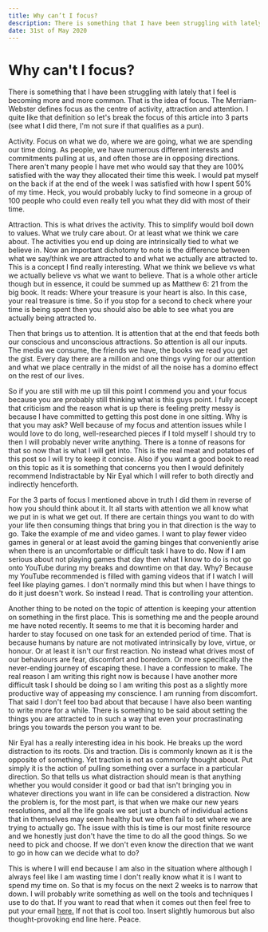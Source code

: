```yaml
---
title: Why can’t I focus?
description: There is something that I have been struggling with lately that I feel is becoming more and more common. That is the idea of focus. The Merriam-Webster defines focus as the centre of activity, attraction and attention. I quite like that definition so let's break the focus of this article into 3 parts (see what I did there, I'm not sure if that qualifies as a pun). 
date: 31st of May 2020
---
```

# Why can't I focus?

There is something that I have been struggling with lately that I feel is becoming more and more common. That is the idea of focus. The Merriam-Webster defines focus as the centre of activity, attraction and attention. I quite like that definition so let's break the focus of this article into 3 parts (see what I did there, I'm not sure if that qualifies as a pun). 

Activity. Focus on what we do, where we are going, what we are spending our time doing. As people, we have numerous different interests and commitments pulling at us, and often those are in opposing directions. There aren't many people I have met who would say that they are 100% satisfied with the way they allocated their time this week. I would pat myself on the back if at the end of the week I was satisfied with how I spent 50% of my time. Heck, you would probably lucky to find someone in a group of 100 people who could even really tell you what they did with most of their time. 

Attraction. This is what drives the activity. This to simplify would boil down to values. What we truly care about. Or at least what we think we care about. The activities you end up doing are intrinsically tied to what we believe in. Now an important dichotomy to note is the difference between what we say/think we are attracted to and what we actually are attracted to. This is a concept I find really interesting. What we think we believe vs what we actually believe vs what we want to believe. That is a whole other article though but in essence, it could be summed up as Matthew 6: 21 from the big book. It reads: Where your treasure is your heart is also. In this case, your real treasure is time. So if you stop for a second to check where your time is being spent then you should also be able to see what you are actually being attracted to.

Then that brings us to attention. It is attention that at the end that feeds both our conscious and unconscious attractions. So attention is all our inputs. The media we consume, the friends we have, the books we read you get the gist. Every day there are a million and one things vying for our attention and what we place centrally in the midst of all the noise has a domino effect on the rest of our lives.

So if you are still with me up till this point I commend you and your focus because you are probably still thinking what is this guys point. I fully accept that criticism and the reason what is up there is feeling pretty messy is because I have committed to getting this post done in one sitting. Why is that you may ask? Well because of my focus and attention issues while I would love to do long, well-researched pieces if I told myself I should try to then I will probably never write anything. There is a tonne of reasons for that so now that is what I will get into. This is the real meat and potatoes of this post so I will try to keep it concise. Also if you want a good book to read on this topic as it is something that concerns you then I would definitely recommend Indistractable by Nir Eyal which I will refer to both directly and indirectly henceforth. 

For the 3 parts of focus I mentioned above in truth I did them in reverse of how you should think about it. It all starts with attention we all know what we put in is what we get out. If there are certain things you want to do with your life then consuming things that bring you in that direction is the way to go. Take the example of me and video games. I want to play fewer video games in general or at least avoid the gaming binges that conveniently arise when there is an uncomfortable or difficult task I have to do. Now if I am serious about not playing games that day then what I know to do is not go onto YouTube during my breaks and downtime on that day. Why? Because my YouTube recommended is filled with gaming videos that if I watch I will feel like playing games. I don't normally mind this but when I have things to do it just doesn't work. So instead I read. That is controlling your attention.

Another thing to be noted on the topic of attention is keeping your attention on something in the first place. This is something me and the people around me have noted recently. It seems to me that it is becoming harder and harder to stay focused on one task for an extended period of time. That is because humans by nature are not motivated intrinsically by love, virtue, or honour. Or at least it isn't our first reaction. No instead what drives most of our behaviours are fear, discomfort and boredom. Or more specifically the never-ending journey of escaping these. I have a confession to make. The real reason I am writing this right now is because I have another more difficult task I should be doing so I am writing this post as a slightly more productive way of appeasing my conscience. I am running from discomfort. That said I don't feel too bad about that because I have also been wanting to write more for a while. There is something to be said about setting the things you are attracted to in such a way that even your procrastinating brings you towards the person you want to be.

Nir Eyal has a  really interesting idea in his book. He breaks up the word distraction to its roots. Dis and traction. Dis is commonly known as it is the opposite of something. Yet traction is not as commonly thought about. Put simply it is the action of pulling something over a surface in a particular direction. So that tells us what distraction should mean is that anything whether you would consider it good or bad that isn't bringing you in whatever directions you want in life can be considered a distraction. Now the problem is, for the most part, is that when we make our new years resolutions, and all the life goals we set just a bunch of individual actions that in themselves may seem healthy but we often fail to set where we are trying to actually go. The issue with this is time is our most finite resource and we honestly just don't have the time to do all the good things. So we need to pick and choose. If we don't even know the direction that we want to go in how can we decide what to do?

This is where I will end because I am also in the situation where although I always feel like I am wasting time I don't really know what it is I want to spend my time on. So that is my focus on the next 2 weeks is to narrow that down. I will probably write something as well on the tools and techniques I use to do that. If you want to read that when it comes out then feel free to put your email [here.](https://sendfox.com/opeidris) If not that is cool too. Insert slightly humorous but also thought-provoking end line here. Peace.